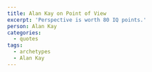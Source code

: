 ```yaml
---
title: Alan Kay on Point of View
excerpt: 'Perspective is worth 80 IQ points.'
person: Alan Kay
categories:
  - quotes
tags:
  - archetypes
  - Alan Kay
---
```

